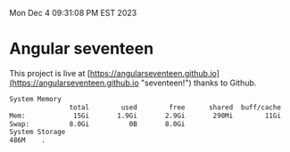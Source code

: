 Mon Dec  4 09:31:08 PM EST 2023

# Angular seventeen


This project is live at [https://angularseventeen.github.io](https://angularseventeen.github.io "seventeen!") thanks to Github.

```bash
System Memory
               total        used        free      shared  buff/cache   available
Mem:            15Gi       1.9Gi       2.9Gi       290Mi        11Gi        13Gi
Swap:          8.0Gi          0B       8.0Gi
System Storage
486M	.
```
```bash
